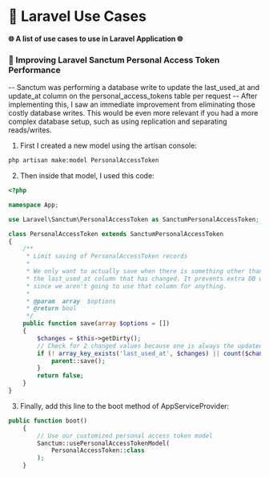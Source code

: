 # 🚀 Laravel Use Cases

**🌐 A list of use cases to use in Laravel Application 🌐**

### 🔴 Improving Laravel Sanctum Personal Access Token Performance

-- Sanctum was performing a database write to update the last_used_at and update_at column on the personal_access_tokens table per request
-- After implementing this, I saw an immediate improvement from eliminating those costly database writes. This would be even more relevant if you had a more complex database setup, such as using replication and separating reads/writes.

1. First I created a new model using the artisan console:

```bash
php artisan make:model PersonalAccessToken
```

2. Then inside that model, I used this code:

```php
<?php

namespace App;

use Laravel\Sanctum\PersonalAccessToken as SanctumPersonalAccessToken;

class PersonalAccessToken extends SanctumPersonalAccessToken
{
    /**
     * Limit saving of PersonalAccessToken records
     *
     * We only want to actually save when there is something other than
     * the last_used_at column that has changed. It prevents extra DB writes
     * since we aren't going to use that column for anything.
     *
     * @param  array  $options
     * @return bool
     */
    public function save(array $options = [])
    {
        $changes = $this->getDirty();
        // Check for 2 changed values because one is always the updated_at column
        if (! array_key_exists('last_used_at', $changes) || count($changes) > 2) {
            parent::save();
        }
        return false;
    }
}
```

3. Finally, add this line to the boot method of AppServiceProvider:

```php
public function boot()
    {
        // Use our customized personal access token model
        Sanctum::usePersonalAccessTokenModel(
            PersonalAccessToken::class
        );
    }
```